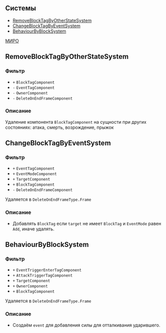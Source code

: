 ## Системы

- [RemoveBlockTagByOtherStateSystem](#RemoveBlockTagByOtherStateSystem)
- [ChangeBlockTagByEventSystem](#ChangeBlockTagByEventSystem)
- [BehaviourByBlockSystem](#BehaviourByBlockSystem)

[МИРО](https://miro.com/app/board/uXjVPrjYGFk=/?moveToWidget=3458764608546301999&cot=10)

## RemoveBlockTagByOtherStateSystem

### Фильтр

- `+` `BlockTagComponent`
- `-` `EventTagComponent`
- `-` `OwnerComponent`
- `-` `DeleteOnEndFrameComponent`

### Описание

Удаление компонента `BlockTagComponent` на сущности при других состояниях: атака, смерть, возрождение, прыжок

## ChangeBlockTagByEventSystem

### Фильтр

- `+` `EventTagComponent`
- `+` `EventModeComponent`
- `+` `TargetComponent`
- `+` `BlockTagComponent`
- `-` `DeleteOnEndFrameComponent`

Удаляется в `DeleteOnEndFrameType.Frame`

### Описание

- Добавлять `BlockTag` если `target` не имеет `BlockTag` и `EventMode` равен `Add`, иначе удалять.

## BehaviourByBlockSystem

### Фильтр

- `+` `EventTriggerEnterTagComponent`
- `+` `AttackTriggerTagComponent`
- `+` `TargetComponent`
- `+` `OwnerComponent`
- `+` `BlockTagComponent`

Удаляется в `DeleteOnEndFrameType.Frame`

### Описание

- Создаём `event` для добавления силы для отталкивания ударившего.
